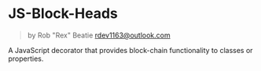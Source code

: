 # JS-Block-Heads
>by Rob "Rex" Beatie [rdev1163@outlook.com](mailto:rdev1163@outlook.com)

A JavaScript decorator that provides block-chain functionality to classes or properties.
